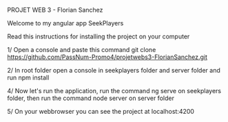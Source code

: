 
PROJET WEB 3 - Florian Sanchez

Welcome to my angular app SeekPlayers

Read this instructions for installing the project on your computer

1/ Open a console and paste this command git clone https://github.com/PassNum-Promo4/projetwebs3-FlorianSanchez.git

2/ In root folder open a console in seekplayers folder and server folder and run npm install

4/ Now let's run the application, run the command ng serve on seekplayers folder, then run the command node server on server folder

5/ On your webbrowser you can see the project at localhost:4200



